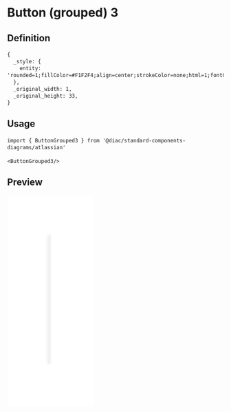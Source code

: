 # Button (grouped) 3

## Definition

```
{
  _style: { 
    entity: 'rounded=1;fillColor=#F1F2F4;align=center;strokeColor=none;html=1;fontColor=#596780;fontSize=12;whiteSpace=wrap;',
  },
  _original_width: 1,
  _original_height: 33,
}
```

## Usage

```
import { ButtonGrouped3 } from '@diac/standard-components-diagrams/atlassian'

<ButtonGrouped3/>
```

## Preview

<img src="./button-grouped-3.png" width="200"/>
